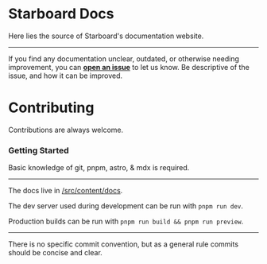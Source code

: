 # Starboard Docs
Here lies the source of Starboard's documentation website.

---

If you find any documentation unclear, outdated, or otherwise needing improvement, you can [**open an issue**](https://github.com/starboardbot/docs/issues/new) to let us know.  Be descriptive of the issue, and how it can be improved.


# Contributing

Contributions are always welcome.

### Getting Started

Basic knowledge of git, pnpm, astro, & mdx is required.

---

The docs live in [/src/content/docs](/src/content/docs).

The dev server used during development can be run with `pnpm run dev`.

Production builds can be run with `pnpm run build && pnpm run preview`.

---

There is no specific commit convention, but as a general rule commits should be concise and clear.
